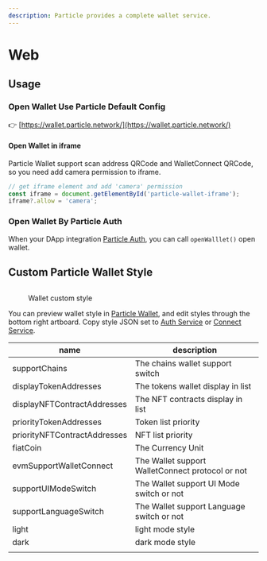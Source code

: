 ```yaml
---
description: Particle provides a complete wallet service.
---
```


# Web

## Usage

### Open Wallet Use Particle Default Config

👉 [https://wallet.particle.network/](https://wallet.particle.network/)

#### Open Wallet in iframe

Particle Wallet support scan address QRCode and WalletConnect QRCode, so you need add camera permission to iframe.

```typescript
// get iframe element and add 'camera' permission
const iframe = document.getElementById('particle-wallet-iframe');
iframe?.allow = 'camera';
```

### Open Wallet By Particle Auth

When your DApp integration [Particle Auth](../../auth-service/sdks/web.md#open-particle-web-wallet), you can call `openWalllet()` open wallet.

## Custom Particle Wallet Style

<figure><img src="https://static.particle.network/docs-images/wallet-custom-style.png" alt=""><figcaption><p>Wallet custom style</p></figcaption></figure>

You can preview wallet style in [Particle Wallet](https://wallet.particle.network/?customStyleSetting=true), and edit styles through the bottom right artboard. Copy style JSON set to [Auth Service](../../auth-service/) or [Connect Service](../../connect-service/).

| name                         | description                                      |
| ---------------------------- | ------------------------------------------------ |
| supportChains                | The chains wallet support switch                 |
| displayTokenAddresses        | The tokens wallet display in list                |
| displayNFTContractAddresses  | The NFT contracts display in list                |
| priorityTokenAddresses       | Token list priority                              |
| priorityNFTContractAddresses | NFT list priority                                |
| fiatCoin                     | The Currency Unit                                |
| evmSupportWalletConnect      | The Wallet support WalletConnect protocol or not |
| supportUIModeSwitch          | The Wallet support UI Mode switch or not         |
| supportLanguageSwitch        | The Wallet support Language switch or not        |
| light                        | light mode style                                 |
| dark                         | dark mode style                                  |
|                              |                                                  |











